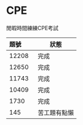 # CPE
閒暇時間練練CPE考試

    
題號       |  狀態
:---------|----------------------------
12208     | 完成
12650     | 完成
11743     | 完成
10409     | 完成
1730      | 完成
145       | 苦工題有點懶

